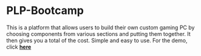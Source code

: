 # PLP-Bootcamp

This is a platform that allows users to build their own custom gaming PC by choosing components from various sections and putting them together.
It then gives you a total of the cost.
Simple and easy to use. For the demo, click <a href ="https://swe-robertkibet.github.io/PLP-Bootcamp/"> **here** </a>
